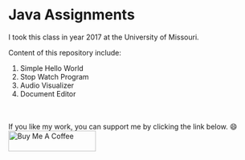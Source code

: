 # Java Assignments

I took this class in year 2017 at the University of Missouri.   

Content of this repository include:
1. Simple Hello World
2. Stop Watch Program
3. Audio Visualizer
4. Document Editor

<br /><br />
If you like my work, you can support me by clicking the link below.    :smile:
<br />
<a href="https://www.buymeacoffee.com/yenon118" target="_blank"><img src="https://cdn.buymeacoffee.com/buttons/default-orange.png" alt="Buy Me A Coffee" height="41" width="174"></a>
